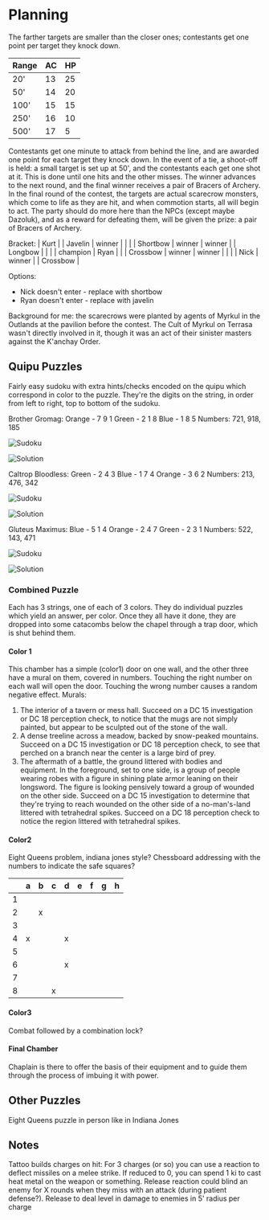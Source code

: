 # Planning

The farther targets are smaller than the closer ones; contestants get one point per target they knock down.

| Range | AC | HP |
|-------|----|----|
|   20' | 13 | 25 |
|   50' | 14 | 20 |
|  100' | 15 | 15 |
|  250' | 16 | 10 |
|  500' | 17 |  5 |

Contestants get one minute to attack from behind the line, and are awarded one point for each target they knock down.  In the event of a tie, a shoot-off is held: a small target is set up at 50', and the contestants each get one shot at it.  This is done until one hits and the other misses.  The winner advances to the next round, and the final winner receives a pair of Bracers of Archery.  In the final round of the contest, the targets are actual scarecrow monsters, which come to life as they are hit, and when commotion starts, all will begin to act.  The party should do more here than the NPCs (except maybe Dazoluk), and as a reward for defeating them, will be given the prize: a pair of Bracers of Archery.

Bracket:
| Kurt     |
| Javelin  | winner |
|                   |
| Shortbow | winner | winner |
| Longbow  |                 |
|                            | champion
| Ryan     |                 |
| Crossbow | winner | winner |
|                   |
| Nick     | winner |
| Crossbow |

Options:
- Nick doesn't enter - replace with shortbow
- Ryan doesn't enter - replace with javelin


Background for me: the scarecrows were planted by agents of Myrkul in the Outlands at the pavilion before the contest.  The Cult of Myrkul on Terrasa wasn't directly involved in it, though it was an act of their sinister masters against the K'anchay Order.


## Quipu Puzzles
Fairly easy sudoku with extra hints/checks encoded on the quipu which correspond in color to the puzzle.  They're the digits on the string, in order from left to right, top to bottom of the sudoku.

Brother Gromag:
  Orange - 7 9 1
  Green  - 2 1 8
  Blue   - 1 8 5
Numbers: 721, 918, 185

![Sudoku](assets/gromag-sudoku.png)

![Solution](assets/gromag-sudoku-solution.png)


Caltrop Bloodless:
  Green  - 2 4 3
  Blue   - 1 7 4
  Orange - 3 6 2
Numbers: 213, 476, 342

![Sudoku](assets/caltrop-sudoku.png)

![Solution](assets/caltrop-sudoku-solution.png)


Gluteus Maximus:
  Blue   - 5 1 4
  Orange - 2 4 7
  Green  - 2 3 1
Numbers: 522, 143, 471

![Sudoku](assets/gluteus-sudoku.png)

![Solution](assets/gluteus-sudoku-solution.png)



### Combined Puzzle

Each has 3 strings, one of each of 3 colors.  They do individual puzzles which yield an answer, per color.  Once they all have it done, they are dropped into some catacombs below the chapel through a trap door, which is shut behind them.

#### Color 1
This chamber has a simple (color1) door on one wall, and the other three have a mural on them, covered in numbers.  Touching the right number on each wall will open the door.  Touching the wrong number causes a random negative effect.
Murals:
1. The interior of a tavern or mess hall.  Succeed on a DC 15 investigation or DC 18 perception check, to notice that the mugs are not simply painted, but appear to be sculpted out of the stone of the wall.
2. A dense treeline across a meadow, backed by snow-peaked mountains.  Succeed on a DC 15 investigation or DC 18 perception check, to see that perched on a branch near the center is a large bird of prey.
3. The aftermath of a battle, the ground littered with bodies and equipment.  In the foreground, set to one side, is a group of people wearing robes with a figure in shining plate armor leaning on their longsword.  The figure is looking pensively toward a group of wounded on the other side.  Succeed on a DC 15 investigation to determine that they're trying to reach wounded on the other side of a no-man's-land littered with tetrahedral spikes.  Succeed on a DC 18 perception check to notice the region littered with tetrahedral spikes.

#### Color2
Eight Queens problem, indiana jones style?  Chessboard addressing with the numbers to indicate the safe squares?

|   | a | b | c | d | e | f | g | h |
|---|---|---|---|---|---|---|---|---|
| 1 |   |   |   |   |   |   |   |   |
| 2 |   | x |   |   |   |   |   |   |
| 3 |   |   |   |   |   |   |   |   |
| 4 | x |   |   | x |   |   |   |   |
| 5 |   |   |   |   |   |   |   |   |
| 6 |   |   |   | x |   |   |   |   |
| 7 |   |   |   |   |   |   |   |   |
| 8 |   |   | x |   |   |   |   |   |


#### Color3
Combat followed by a combination lock?


#### Final Chamber
Chaplain is there to offer the basis of their equipment and to guide them through the process of imbuing it with power.


## Other Puzzles

Eight Queens puzzle in person like in Indiana Jones

## Notes

Tattoo builds charges on hit:
For 3 charges (or so) you can use a reaction to deflect missiles on a melee strike.  If reduced to 0, you can spend 1 ki to cast heat metal on the weapon or something.
Release reaction could blind an enemy for X rounds when they miss with an attack (during patient defense?).
Release to deal level in damage to enemies in 5' radius per charge

